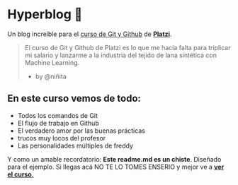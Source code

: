 # **Hyperblog** 💚
Un blog increíble para el [curso de Git y Github][platzi.com/cursos/git-github/] de [**Platzi**][platzi.com].

>  El curso de Git y Github de Platzi es lo que me hacía falta para triplicar mi salario y lanzarme a la industria del tejido de lana sintética con Machine Learning.
> * by @niñita

## En este curso vemos de todo:
* Todos los comandos de Git
* El flujo de trabajo en Github
* El verdadero amor por las buenas prácticas
* trucos muy locos del profesor
* Las personalidades múltiples de freddy

Y como un amable recordatorio: **Este readme.md es un chiste**. Diseñado para el ejemplo. Si llegas acá NO TE LO TOMES ENSERIO y mejor ve a [**ver el curso**.][platzi.com/cursos/git-github/]

[platzi.com/cursos/git-github/]: http://platzi.com/cursos/git-github/ "curso de Git y Github"
[platzi.com]: http://platzi.com "Platzi"
[platzi.com/cursos/git-github/]: http://platzi.com/cursos/git-github/ "ver el curso"